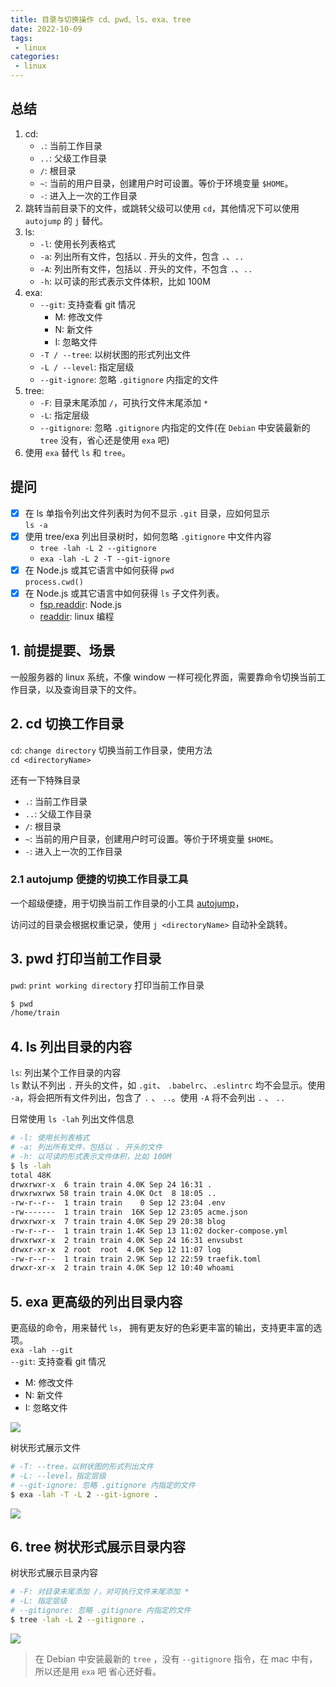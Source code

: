 ```yaml
---
title: 目录与切换操作 cd、pwd、ls、exa、tree
date: 2022-10-09
tags:
 - linux
categories: 
 - linux
---
```

## 总结
1. cd:
   - `.`: 当前工作目录
   - `..`: 父级工作目录
   - `/`: 根目录
   - `~`: 当前的用户目录，创建用户时可设置。等价于环境变量 `$HOME`。
   - `-`: 进入上一次的工作目录
2. 跳转当前目录下的文件，或跳转父级可以使用 `cd`，其他情况下可以使用 `autojump` 的 `j` 替代。
3. ls:
   - `-l`: 使用长列表格式
   - `-a`: 列出所有文件，包括以 . 开头的文件，包含 `.`、`..` 
   - `-A`: 列出所有文件，包括以 . 开头的文件，不包含 `.`、`..` 
   - `-h`: 以可读的形式表示文件体积，比如 100M
4. exa:
   - `--git`: 支持查看 git 情况
      - M: 修改文件
      - N: 新文件
      - I: 忽略文件
   - `-T / --tree`: 以树状图的形式列出文件
   - `-L / --level`: 指定层级
   - `--git-ignore`: 忽略 `.gitignore` 内指定的文件 
5. tree:
   - `-F`: 目录末尾添加 `/`，可执行文件末尾添加 `*`
   - `-L`: 指定层级
   - `--gitignore`: 忽略 `.gitignore` 内指定的文件(在 `Debian` 中安装最新的 `tree` 没有，省心还是使用 `exa` 吧)
6. 使用 `exa` 替代 `ls` 和 `tree`。

<!-- ## 疑问
- [ ]  -->





## 提问
- [x] 在 ls 单指令列出文件列表时为何不显示 `.git` 目录，应如何显示    
  `ls -a`
- [x] 使用 tree/exa 列出目录树时，如何忽略 `.gitignore` 中文件内容
  - `tree -lah -L 2 --gitignore`       
  - `exa -lah -L 2 -T --git-ignore`     
- [x] 在 Node.js 或其它语言中如何获得 `pwd`      
  `process.cwd()`
- [x] 在 Node.js 或其它语言中如何获得 `ls` 子文件列表。
  - [fsp.readdir](https://nodejs.org/api/fs.html#fspromisesreaddirpath-options): Node.js 
  - [readdir](https://man7.org/linux/man-pages/man3/readdir.3.html): linux 编程







## 1. 前提提要、场景
一般服务器的 linux 系统，不像 window 一样可视化界面，需要靠命令切换当前工作目录，以及查询目录下的文件。       




## 2. cd 切换工作目录
`cd`: `change directory` 切换当前工作目录，使用方法        
`cd <directoryName>`

还有一下特殊目录
- `.`: 当前工作目录
- `..`: 父级工作目录
- `/`: 根目录
- `~`: 当前的用户目录，创建用户时可设置。等价于环境变量 `$HOME`。
- `-`: 进入上一次的工作目录


### 2.1 autojump 便捷的切换工作目录工具
一个超级便捷，用于切换当前工作目录的小工具 [autojump](https://github.com/wting/autojump/blob/master/bin/autojump.bash)，

访问过的目录会根据权重记录，使用 `j <directoryName>` 自动补全跳转。



## 3. pwd 打印当前工作目录
`pwd`: `print working directory` 打印当前工作目录
```bash
$ pwd
/home/train
```



## 4. ls 列出目录的内容  
`ls`: 列出某个工作目录的内容       
`ls` 默认不列出 `.` 开头的文件，如 `.git`、 `.babelrc`、`.eslintrc` 均不会显示。使用 `-a`，将会把所有文件列出，包含了 `.` 、 `..`。使用 `-A` 将不会列出 `.` 、 `..`      

日常使用 `ls -lah` 列出文件信息
```bash
# -l: 使用长列表格式
# -a: 列出所有文件，包括以 . 开头的文件
# -h: 以可读的形式表示文件体积，比如 100M
$ ls -lah
total 48K
drwxrwxr-x  6 train train 4.0K Sep 24 16:31 .
drwxrwxrwx 58 train train 4.0K Oct  8 18:05 ..
-rw-r--r--  1 train train    0 Sep 12 23:04 .env
-rw-------  1 train train  16K Sep 12 23:05 acme.json
drwxrwxr-x  7 train train 4.0K Sep 29 20:38 blog
-rw-r--r--  1 train train 1.4K Sep 13 11:02 docker-compose.yml
drwxrwxr-x  2 train train 4.0K Sep 24 16:31 envsubst
drwxr-xr-x  2 root  root  4.0K Sep 12 11:07 log
-rw-r--r--  1 train train 2.9K Sep 12 22:59 traefik.toml
drwxr-xr-x  2 train train 4.0K Sep 12 10:40 whoami
```


## 5. exa 更高级的列出目录内容  
更高级的命令，用来替代 `ls`， 拥有更友好的色彩更丰富的输出，支持更丰富的选项。       
`exa -lah --git`      
`--git`: 支持查看 git 情况
- M: 修改文件
- N: 新文件
- I: 忽略文件

![](./02/1.png)


树状形式展示文件
```bash
# -T: --tree，以树状图的形式列出文件
# -L: --level，指定层级
# --git-ignore: 忽略 .gitignore 内指定的文件
$ exa -lah -T -L 2 --git-ignore .
```
![](./02/2.png)





## 6. tree 树状形式展示目录内容
树状形式展示目录内容
```bash
# -F: 对目录末尾添加 /，对可执行文件末尾添加 *
# -L: 指定层级
# --gitignore: 忽略 .gitignore 内指定的文件
$ tree -lah -L 2 --gitignore .
```
![](./02/3.png)

> 在 Debian 中安装最新的 `tree` ，没有 `--gitignore` 指令，在 mac 中有，所以还是用 `exa` 吧 省心还好看。















